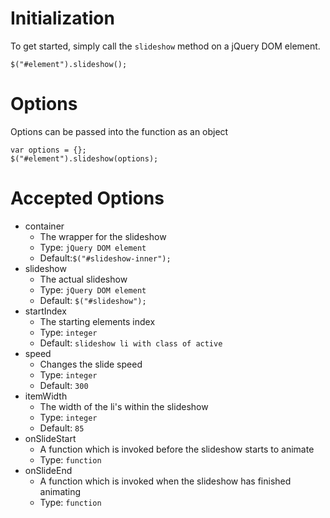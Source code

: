 Initialization
=

To get started, simply call the ```slideshow``` method on a jQuery DOM element.

```
$("#element").slideshow();
```

Options
=

Options can be passed into the function as an object

```
var options = {};
$("#element").slideshow(options);
```

Accepted Options
=

* container
  - The wrapper for the slideshow
  - Type: ```jQuery DOM element```
  - Default:```$("#slideshow-inner");```
* slideshow
  - The actual slideshow
  - Type: ```jQuery DOM element```
  - Default: ```$("#slideshow");```
* startIndex
  - The starting elements index
  - Type: ```integer```
  - Default: ```slideshow li with class of active```
* speed
  - Changes the slide speed
  - Type: ```integer```
  - Default: ```300```
* itemWidth
  - The width of the li's within the slideshow
  - Type: ```integer```
  - Default: ```85```
* onSlideStart
  - A function which is invoked before the slideshow starts to animate
  - Type: ```function```
* onSlideEnd
  - A function which is invoked when the slideshow has finished animating
  - Type: ```function```
